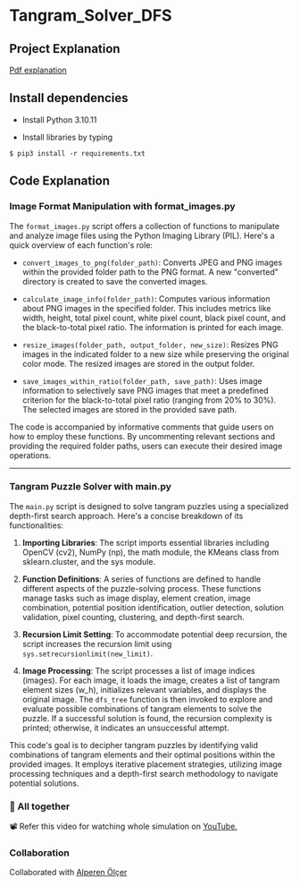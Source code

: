 # Tangram_Solver_DFS

## Project Explanation
[Pdf explanation](Report.pdf)

## Install dependencies

- Install Python 3.10.11

-	Install libraries by typing
```
$ pip3 install -r requirements.txt
```

## Code Explanation

### Image Format Manipulation with format_images.py

The `format_images.py` script offers a collection of functions to manipulate and analyze image files using the Python Imaging Library (PIL). Here's a quick overview of each function's role:

- `convert_images_to_png(folder_path)`: Converts JPEG and PNG images within the provided folder path to the PNG format. A new "converted" directory is created to save the converted images.

- `calculate_image_info(folder_path)`: Computes various information about PNG images in the specified folder. This includes metrics like width, height, total pixel count, white pixel count, black pixel count, and the black-to-total pixel ratio. The information is printed for each image.

- `resize_images(folder_path, output_folder, new_size)`: Resizes PNG images in the indicated folder to a new size while preserving the original color mode. The resized images are stored in the output folder.

- `save_images_within_ratio(folder_path, save_path)`: Uses image information to selectively save PNG images that meet a predefined criterion for the black-to-total pixel ratio (ranging from 20% to 30%). The selected images are stored in the provided save path.

The code is accompanied by informative comments that guide users on how to employ these functions. By uncommenting relevant sections and providing the required folder paths, users can execute their desired image operations.

---

### Tangram Puzzle Solver with main.py

The `main.py` script is designed to solve tangram puzzles using a specialized depth-first search approach. Here's a concise breakdown of its functionalities:

1. **Importing Libraries**: The script imports essential libraries including OpenCV (cv2), NumPy (np), the math module, the KMeans class from sklearn.cluster, and the sys module.

2. **Function Definitions**: A series of functions are defined to handle different aspects of the puzzle-solving process. These functions manage tasks such as image display, element creation, image combination, potential position identification, outlier detection, solution validation, pixel counting, clustering, and depth-first search.

3. **Recursion Limit Setting**: To accommodate potential deep recursion, the script increases the recursion limit using `sys.setrecursionlimit(new_limit)`.

4. **Image Processing**: The script processes a list of image indices (images). For each image, it loads the image, creates a list of tangram element sizes (w_h), initializes relevant variables, and displays the original image. The `dfs_tree` function is then invoked to explore and evaluate possible combinations of tangram elements to solve the puzzle. If a successful solution is found, the recursion complexity is printed; otherwise, it indicates an unsuccessful attempt.

This code's goal is to decipher tangram puzzles by identifying valid combinations of tangram elements and their optimal positions within the provided images. It employs iterative placement strategies, utilizing image processing techniques and a depth-first search methodology to navigate potential solutions.


### 🙌 All together
📽️ Refer this video for watching whole simulation on
<a href="https://youtu.be/orxbHXTbhis" target="_blank">YouTube.</a>

### Collaboration
Collaborated with [Alperen Ölçer](https://github.com/Alperenlcr)
